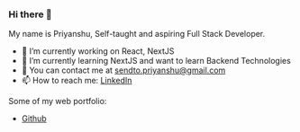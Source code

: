 ### Hi there 👋

My name is Priyanshu, Self-taught and aspiring Full Stack Developer.

- 🔭 I’m currently working on React, NextJS
- 🌱 I’m currently learning NextJS and want to learn Backend Technologies
- 💬 You can contact me at sendto.priyanshu@gmail.com
- 📫 How to reach me: [LinkedIn](https://www.linkedin.com/in/priyanshu-bhesaniya-4b20511b5/)

Some of my web portfolio:
- [Github](https://github.com/priyanshu-ghb)
